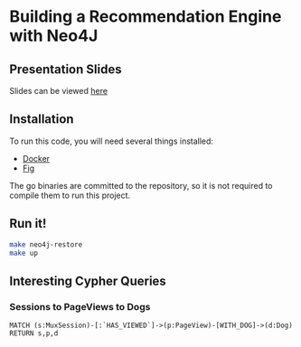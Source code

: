 Building a Recommendation Engine with Neo4J
===========================================

## Presentation Slides

Slides can be viewed [here](http://markmandel.github.io/recommendation-neo4j/presentation)

## Installation
To run this code, you will need several things installed:
- [Docker](https://www.docker.com/)
- [Fig](http://www.fig.sh/)

The go binaries are committed to the repository, so it is not required to compile them to run this project.

## Run it!
```bash
make neo4j-restore
make up
```


## Interesting Cypher Queries

### Sessions to PageViews to Dogs

```cypher
MATCH (s:MuxSession)-[:`HAS_VIEWED`]->(p:PageView)-[WITH_DOG]->(d:Dog) RETURN s,p,d
```